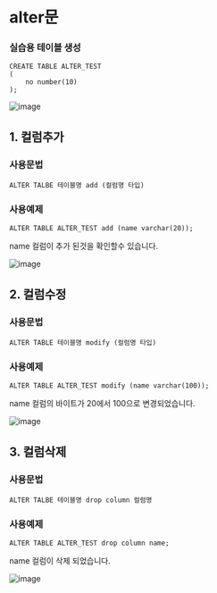 # alter문

### 실습용 테이블 생성

```
CREATE TABLE ALTER_TEST
(
    no number(10)
);
```

![image](https://user-images.githubusercontent.com/42727909/49848972-f3f00b80-fe1a-11e8-8587-dccc0e379cc6.png)


## 1. 컬럼추가

### 사용문법

```
ALTER TALBE 테이블명 add (컬럼명 타입)
```

### 사용예제
```
ALTER TABLE ALTER_TEST add (name varchar(20));
```

name 컬럼이 추가 된것을 확인할수 있습니다.

![image](https://user-images.githubusercontent.com/42727909/49849023-2863c780-fe1b-11e8-967d-5fdbad0e8852.png)


## 2. 컬럼수정

### 사용문법

```
ALTER TABLE 테이블명 modify (컬럼명 타입)
```

### 사용예제
```
ALTER TABLE ALTER_TEST modify (name varchar(100));
```

name 컬럼의 바이트가 20에서 100으로 변경되었습니다.

![image](https://user-images.githubusercontent.com/42727909/49849451-f6536500-fe1c-11e8-8f36-d376be0ac916.png)

## 3. 컬럼삭제

### 사용문법

```
ALTER TALBE 테이블명 drop column 컬럼명
```

### 사용예제
```
ALTER TABLE ALTER_TEST drop column name;
```
name 컬럼이 삭제 되었습니다.

![image](https://user-images.githubusercontent.com/42727909/49849473-200c8c00-fe1d-11e8-9afe-dc3a4f6f4750.png)
